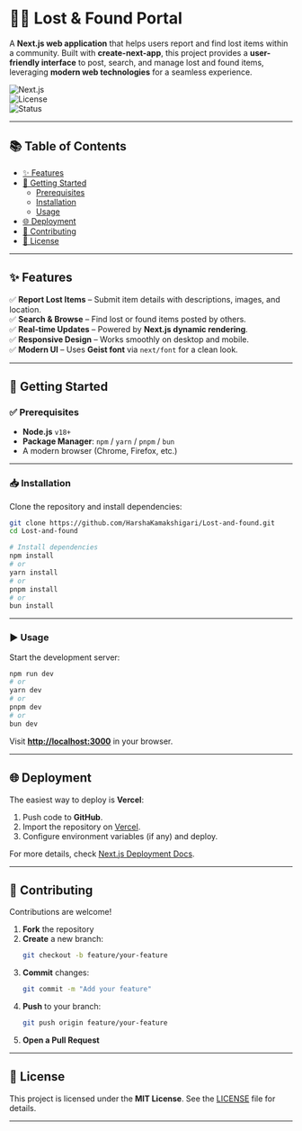 # 🕵️‍♂️ Lost & Found Portal  
A **Next.js web application** that helps users report and find lost items within a community. Built with **create-next-app**, this project provides a **user-friendly interface** to post, search, and manage lost and found items, leveraging **modern web technologies** for a seamless experience.  

![Next.js](https://img.shields.io/badge/Next.js-13+-black?style=flat-square&logo=nextdotjs)  
![License](https://img.shields.io/badge/license-MIT-green?style=flat-square)  
![Status](https://img.shields.io/badge/status-active-success?style=flat-square)  

---

## 📚 Table of Contents  
- [✨ Features](#-features)  
- [🚀 Getting Started](#-getting-started)  
  - [Prerequisites](#prerequisites)  
  - [Installation](#installation)  
  - [Usage](#usage)  
- [🌐 Deployment](#-deployment)  
- [🤝 Contributing](#-contributing)  
- [📜 License](#-license)  

---

## ✨ Features  
✅ **Report Lost Items** – Submit item details with descriptions, images, and location.  
✅ **Search & Browse** – Find lost or found items posted by others.  
✅ **Real-time Updates** – Powered by **Next.js dynamic rendering**.  
✅ **Responsive Design** – Works smoothly on desktop and mobile.  
✅ **Modern UI** – Uses **Geist font** via `next/font` for a clean look.  

---

## 🚀 Getting Started  

### ✅ Prerequisites  
- **Node.js** `v18+`  
- **Package Manager**: `npm` / `yarn` / `pnpm` / `bun`  
- A modern browser (Chrome, Firefox, etc.)  

---

### 📥 Installation  
Clone the repository and install dependencies:  
```bash
git clone https://github.com/HarshaKamakshigari/Lost-and-found.git
cd Lost-and-found

# Install dependencies
npm install
# or
yarn install
# or
pnpm install
# or
bun install
```

---

### ▶️ Usage  
Start the development server:  
```bash
npm run dev
# or
yarn dev
# or
pnpm dev
# or
bun dev
```
Visit **[http://localhost:3000](http://localhost:3000)** in your browser.  

---

## 🌐 Deployment  
The easiest way to deploy is **Vercel**:  
1. Push code to **GitHub**.  
2. Import the repository on [Vercel](https://vercel.com/).  
3. Configure environment variables (if any) and deploy.  

For more details, check [Next.js Deployment Docs](https://nextjs.org/docs/deployment).  

---

## 🤝 Contributing  
Contributions are welcome!  
1. **Fork** the repository  
2. **Create** a new branch:  
   ```bash
   git checkout -b feature/your-feature
   ```  
3. **Commit** changes:  
   ```bash
   git commit -m "Add your feature"
   ```  
4. **Push** to your branch:  
   ```bash
   git push origin feature/your-feature
   ```  
5. **Open a Pull Request**  

---

## 📜 License  
This project is licensed under the **MIT License**. See the [LICENSE](LICENSE) file for details.  

---
 
